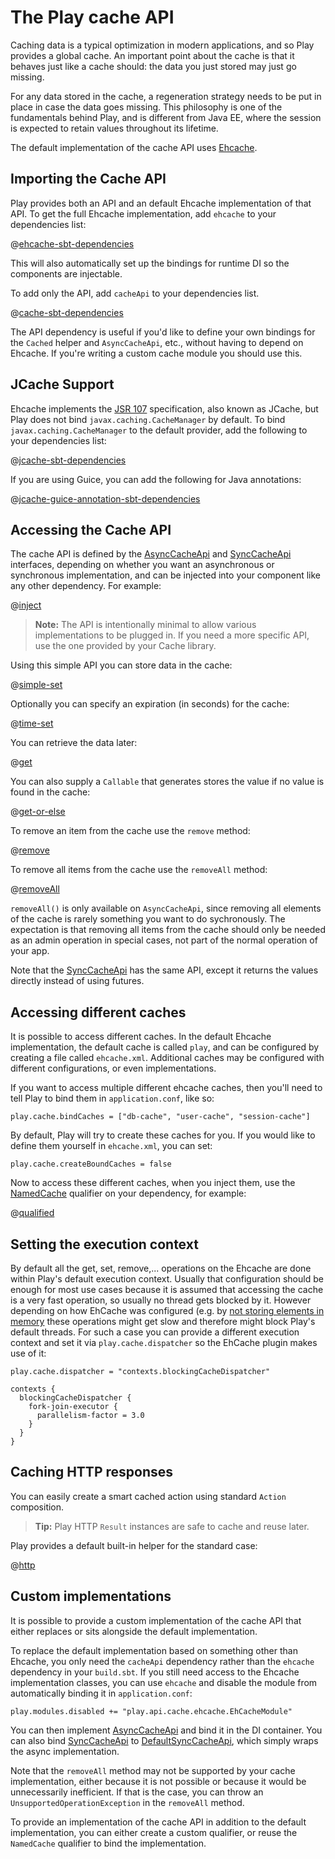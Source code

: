 <!--- Copyright (C) 2009-2017 Lightbend Inc. <https://www.lightbend.com> -->
# The Play cache API

Caching data is a typical optimization in modern applications, and so Play provides a global cache. An important point about the cache is that it behaves just like a cache should: the data you just stored may just go missing.

For any data stored in the cache, a regeneration strategy needs to be put in place in case the data goes missing. This philosophy is one of the fundamentals behind Play, and is different from Java EE, where the session is expected to retain values throughout its lifetime.

The default implementation of the cache API uses [Ehcache](http://www.ehcache.org/).

## Importing the Cache API

Play provides both an API and an default Ehcache implementation of that API. To get the full Ehcache implementation, add `ehcache` to your dependencies list:

@[ehcache-sbt-dependencies](code/cache.sbt)

This will also automatically set up the bindings for runtime DI so the components are injectable.

To add only the API, add `cacheApi` to your dependencies list.

@[cache-sbt-dependencies](code/cache.sbt)

The API dependency is useful if you'd like to define your own bindings for the `Cached` helper and `AsyncCacheApi`, etc., without having to depend on Ehcache. If you're writing a custom cache module you should use this.

## JCache Support

Ehcache implements the [JSR 107](https://github.com/jsr107/jsr107spec) specification, also known as JCache, but Play does not bind `javax.caching.CacheManager` by default.  To bind `javax.caching.CacheManager` to the default provider, add the following to your dependencies list:

@[jcache-sbt-dependencies](code/cache.sbt)

If you are using Guice, you can add the following for Java annotations:

@[jcache-guice-annotation-sbt-dependencies](code/cache.sbt)

## Accessing the Cache API

The cache API is defined by the [AsyncCacheApi](api/java/play/cache/AsyncCacheApi.html) and [SyncCacheApi](api/java/play/cache/SyncCacheApi.html) interfaces, depending on whether you want an asynchronous or synchronous implementation, and can be injected into your component like any other dependency.  For example:

@[inject](code/javaguide/cache/inject/Application.java)

> **Note:** The API is intentionally minimal to allow various implementations to be plugged in. If you need a more specific API, use the one provided by your Cache library.

Using this simple API you can store data in the cache:

@[simple-set](code/javaguide/cache/JavaCache.java)

Optionally you can specify an expiration (in seconds) for the cache:

@[time-set](code/javaguide/cache/JavaCache.java)

You can retrieve the data later:

@[get](code/javaguide/cache/JavaCache.java)

You can also supply a `Callable` that generates stores the value if no value is found in the cache:

@[get-or-else](code/javaguide/cache/JavaCache.java)

To remove an item from the cache use the `remove` method:

@[remove](code/javaguide/cache/JavaCache.java)

To remove all items from the cache use the `removeAll` method:

@[removeAll](code/javaguide/cache/JavaCache.java)

`removeAll()` is only available on `AsyncCacheApi`, since removing all elements of the cache is rarely something you want to do sychronously. The expectation is that removing all items from the cache should only be needed as an admin operation in special cases, not part of the normal operation of your app.

Note that the [SyncCacheApi](api/java/play/cache/SyncCacheApi.html) has the same API, except it returns the values directly instead of using futures.

## Accessing different caches

It is possible to access different caches. In the default Ehcache implementation, the default cache is called `play`, and can be configured by creating a file called `ehcache.xml`. Additional caches may be configured with different configurations, or even implementations.

If you want to access multiple different ehcache caches, then you'll need to tell Play to bind them in `application.conf`, like so:

    play.cache.bindCaches = ["db-cache", "user-cache", "session-cache"]

By default, Play will try to create these caches for you. If you would like to define them yourself in `ehcache.xml`, you can set:

    play.cache.createBoundCaches = false

Now to access these different caches, when you inject them, use the [NamedCache](api/java/play/cache/NamedCache.html) qualifier on your dependency, for example:

@[qualified](code/javaguide/cache/qualified/Application.java)

## Setting the execution context

By default all the get, set, remove,... operations on the Ehcache are done within Play's default execution context.
Usually that configuration should be enough for most use cases because it is assumed that accessing the cache is a very fast operation, so usually no thread gets blocked by it.
However depending on how EhCache was configured (e.g. by [not storing elements in memory](http://www.ehcache.org/generated/2.10.4/html/ehc-all/#page/Ehcache_Documentation_Set%2Fco-store_storage_tiers.html) these operations might get slow and therefore might block Play's default threads.
For such a case you can provide a different execution context and set it via `play.cache.dispatcher` so the EhCache plugin makes use of it:

```
play.cache.dispatcher = "contexts.blockingCacheDispatcher"

contexts {
  blockingCacheDispatcher {
    fork-join-executor {
      parallelism-factor = 3.0
    }
  }
}
```

## Caching HTTP responses

You can easily create a smart cached action using standard `Action` composition.

> **Tip:** Play HTTP `Result` instances are safe to cache and reuse later.

Play provides a default built-in helper for the standard case:

@[http](code/javaguide/cache/JavaCache.java)

## Custom implementations

It is possible to provide a custom implementation of the cache API that either replaces or sits alongside the default implementation.

To replace the default implementation based on something other than Ehcache, you only need the `cacheApi` dependency rather than the `ehcache` dependency in your `build.sbt`. If you still need access to the Ehcache implementation classes, you can use `ehcache` and disable the module from automatically binding it in `application.conf`:

```
play.modules.disabled += "play.api.cache.ehcache.EhCacheModule"
```

You can then implement [AsyncCacheApi](api/java/play/cache/AsyncCacheApi.html) and bind it in the DI container. You can also bind [SyncCacheApi](api/java/play/cache/SyncCacheApi.html) to [DefaultSyncCacheApi](api/java/play/cache/DefaultSyncCacheApi.html), which simply wraps the async implementation.

Note that the `removeAll` method may not be supported by your cache implementation, either because it is not possible or because it would be unnecessarily inefficient. If that is the case, you can throw an `UnsupportedOperationException` in the `removeAll` method.

To provide an implementation of the cache API in addition to the default implementation, you can either create a custom qualifier, or reuse the `NamedCache` qualifier to bind the implementation.
